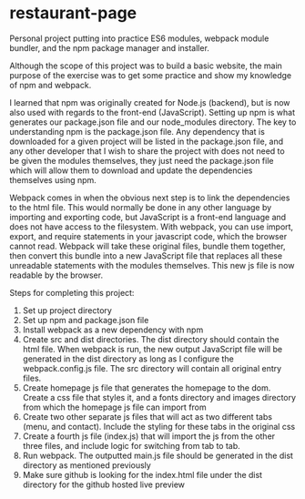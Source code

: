 # restaurant-page

Personal project putting into practice ES6 modules, webpack module bundler, and the npm package manager and installer.

Although the scope of this project was to build a basic website, the main purpose of the exercise was to get some practice and show my knowledge of npm and webpack.

I learned that npm was originally created for Node.js (backend), but is now also used with regards to the front-end (JavaScript). Setting up npm is what generates our package.json file and our node_modules directory. The key to understanding npm is the package.json file. Any dependency that is downloaded for a given project will be listed in the package.json file, and any other developer that I wish to share the project with does not need to be given the modules themselves, they just need the package.json file which will allow them to download and update the dependencies themselves using npm.

Webpack comes in when the obvious next step is to link the dependencies to the html file. This would normally be done in any other language by importing and exporting code, but JavaScript is a front-end language and does not have access to the filesystem. With webpack, you can use import, export, and require statements in your javascript code, which the browser cannot read. Webpack will take these original files, bundle them together, then convert this bundle into a new JavaScript file that replaces all these unreadable statements with the modules themselves. This new js file is now readable by the browser.

Steps for completing this project:

1. Set up project directory
2. Set up npm and package.json file
3. Install webpack as a new dependency with npm
4. Create src and dist directories. The dist directory should contain the html file. When webpack is run, the new output JavaScript file will be generated in the dist directory as long as I configure the webpack.config.js file. The src directory will contain all original entry files.
5. Create homepage js file that generates the homepage to the dom. Create a css file that styles it, and a fonts directory and images directory from which the homepage js file can import from
6. Create two other separate js files that will act as two different tabs (menu, and contact). Include the styling for these tabs in the original css
7. Create a fourth js file (index.js) that will import the js from the other three files, and include logic for switching from tab to tab.
8. Run webpack. The outputted main.js file should be generated in the dist directory as mentioned previously
9. Make sure github is looking for the index.html file under the dist directory for the github hosted live preview
